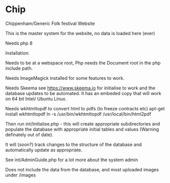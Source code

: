 # Chip
Chippenham/Generic Folk festival Website

This is the master system for the website, no data is loaded here (ever)

Needs php 8

Installation:

Needs to be at a webspace root, Php needs the Document root in the php include path.

Needs ImageMagick installed for some features to work.

Needs Skeema see https://www.skeema.io for initialise to work and the database updates to be automated.  It has an embeded copy that will work on 64 bit Intel/ Ubuntu Linux.

Needs wkhtmltopdf to convert html to pdfs (to freeze contracts etc)
apt-get install wkhtmltopdf
ln -s /usr/bin/wkhtmltopdf /usr/local/bin/html2pdf

Then run int/Initialise.php - this will create appropriate subdirectories and populate the database 
with appropriate initial tables and values (Warning definately out of date).

It will (soon?) track changes to the structure of the database and automatically update as appropriate.

See int/AdminGuide.php for a lot more about the system admin

Does not include the data from the database, and most uploaded images under /images

